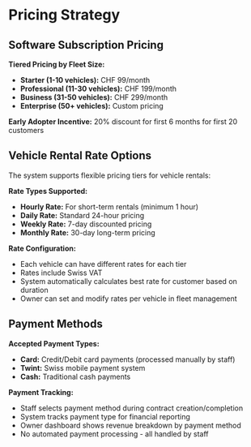 # Pricing Strategy

## Software Subscription Pricing

**Tiered Pricing by Fleet Size:**
- **Starter (1-10 vehicles):** CHF 99/month
- **Professional (11-30 vehicles):** CHF 199/month  
- **Business (31-50 vehicles):** CHF 299/month
- **Enterprise (50+ vehicles):** Custom pricing

**Early Adopter Incentive:** 20% discount for first 6 months for first 20 customers

## Vehicle Rental Rate Options

The system supports flexible pricing tiers for vehicle rentals:

**Rate Types Supported:**
- **Hourly Rate:** For short-term rentals (minimum 1 hour)
- **Daily Rate:** Standard 24-hour pricing
- **Weekly Rate:** 7-day discounted pricing
- **Monthly Rate:** 30-day long-term pricing

**Rate Configuration:**
- Each vehicle can have different rates for each tier
- Rates include Swiss VAT
- System automatically calculates best rate for customer based on duration
- Owner can set and modify rates per vehicle in fleet management

## Payment Methods

**Accepted Payment Types:**
- **Card:** Credit/Debit card payments (processed manually by staff)
- **Twint:** Swiss mobile payment system
- **Cash:** Traditional cash payments

**Payment Tracking:**
- Staff selects payment method during contract creation/completion
- System tracks payment type for financial reporting
- Owner dashboard shows revenue breakdown by payment method
- No automated payment processing - all handled by staff
